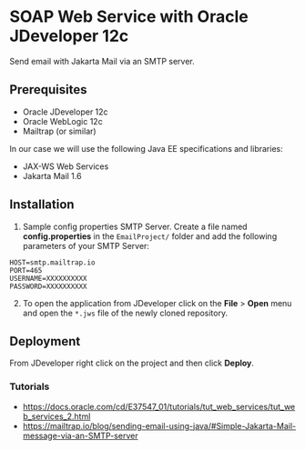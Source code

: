 # SOAP Web Service with Oracle JDeveloper 12c

Send email with Jakarta Mail via an SMTP server.

## Prerequisites

- Oracle JDeveloper 12c
- Oracle WebLogic 12c
- Mailtrap (or similar)

In our case we will use the following Java EE specifications and libraries:
- JAX-WS Web Services
- Jakarta Mail 1.6

## Installation

1. Sample config properties SMTP Server. Create a file named **config.properties** in the `EmailProject/` folder and add the following parameters of your SMTP Server:

```
HOST=smtp.mailtrap.io
PORT=465
USERNAME=XXXXXXXXXX
PASSWORD=XXXXXXXXXX
```

2. To open the application from JDeveloper click on the **File** > **Open** menu and open the `*.jws` file of the newly cloned repository.


## Deployment

From JDeveloper right click on the project and then click **Deploy**.


### Tutorials

* https://docs.oracle.com/cd/E37547_01/tutorials/tut_web_services/tut_web_services_2.html
* https://mailtrap.io/blog/sending-email-using-java/#Simple-Jakarta-Mail-message-via-an-SMTP-server
